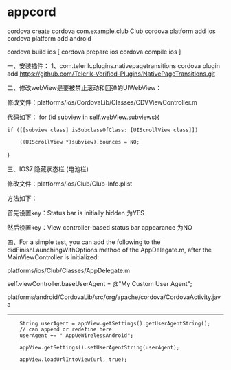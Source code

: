# appcord

cordova create cordova com.example.club Club
cordova platform add ios
cordova platform add android

cordova build ios
[
cordova prepare ios
cordova compile ios
]


一、安装插件：
1、com.telerik.plugins.nativepagetransitions
cordova plugin add https://github.com/Telerik-Verified-Plugins/NativePageTransitions.git



二、修改webView是要被禁止滚动和回弹的UIWebView：

修改文件：platforms/ios/CordovaLib/Classes/CDVViewController.m

代码如下：
for (id subview in self.webView.subviews){

    if ([[subview class] isSubclassOfClass: [UIScrollView class]])

        ((UIScrollView *)subview).bounces = NO;

}


三、IOS7 隐藏状态栏 (电池栏)

修改文件：platforms/ios/Club/Club-Info.plist

方法如下：

首先设置key：Status bar is initially hidden    为YES

然后设置key：View controller-based status bar appearance  为NO



四、For a simple test, you can add the following to the didFinishLaunchingWithOptions method of the AppDelegate.m, after the MainViewController is initialized:


platforms/ios/Club/Classes/AppDelegate.m

self.viewController.baseUserAgent = @"My Custom User Agent";

platforms/android/CordovaLib/src/org/apache/cordova/CordovaActivity.java

----------------------
        String userAgent = appView.getSettings().getUserAgentString();
        // can append or redefine here
        userAgent += " AppUeWirelessAndroid";

        appView.getSettings().setUserAgentString(userAgent);

        appView.loadUrlIntoView(url, true);
